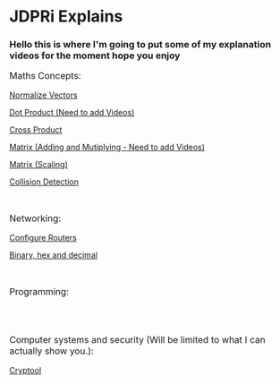 # JDPRi Explains
### Hello this is where I'm going to put some of my explanation videos for the moment hope you enjoy

<p style="font-size:16px"> Maths Concepts:</p>

[Normalize Vectors](VideoPages\NormalizeVectors.html)

[Dot Product (Need to add Videos)](VideoPages\DotProduct.html)

[Cross Product](VideoPages\CrossProduct.html)

[Matrix (Adding and Mutiplying - Need to add Videos)](VideoPages\Matrix.html)

[Matrix (Scaling)](VideoPages\MatrixScale.html)

[Collision Detection](VideoPages\CollisionDetection.html)

<br>

<p style="font-size:16px"> Networking:</p>

[Configure Routers](VideoPages\ConfigRouter.html)

[Binary, hex and decimal](VideoPages\BinaryHexAndDec.html)

<br>

<p style="font-size:16px"> Programming:</p>
<br><br>

<p style="font-size:16px"> Computer systems and security (Will be limited to what I can actually show you.):</p>

[Cryptool](VideoPages\Cryptool.html)

<br><br>
